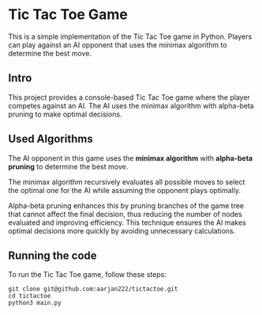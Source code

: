 # **Tic Tac Toe Game**
This is a simple implementation of the Tic Tac Toe game in Python. Players can play against an AI opponent that uses the minimax algorithm to determine the best move.

## Intro
This project provides a console-based Tic Tac Toe game where the player competes against an AI. The AI uses the minimax algorithm with alpha-beta pruning to make optimal decisions.

## Used Algorithms
The AI opponent in this game uses the **minimax algorithm** with **alpha-beta pruning** to determine the best move. 

The minimax algorithm recursively evaluates all possible moves to select the optimal one for the AI while assuming the opponent plays optimally. 

Alpha-beta pruning enhances this by pruning branches of the game tree that cannot affect the final decision, thus reducing the number of nodes evaluated and improving efficiency. This technique ensures the AI makes optimal decisions more quickly by avoiding unnecessary calculations.


## Running the code
To run the Tic Tac Toe game, follow these steps:

```shell
git clone git@github.com:aarjan222/tictactoe.git
cd tictactoe
python3 main.py
```

